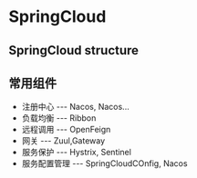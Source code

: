 # SpringCloud

## SpringCloud structure

## 常用组件
- 注册中心 --- Nacos, Nacos...
- 负载均衡 --- Ribbon
- 远程调用 --- OpenFeign
- 网关 --- Zuul,Gateway
- 服务保护 --- Hystrix, Sentinel
- 服务配置管理 --- SpringCloudCOnfig, Nacos

